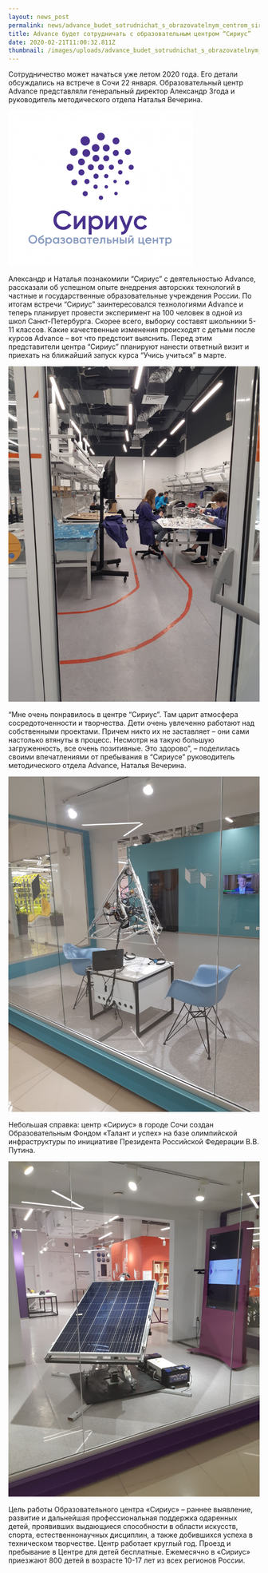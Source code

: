 ```yaml
---
layout: news_post
permalink: news/advance_budet_sotrudnichat_s_obrazovatelnym_centrom_sirius/index.html
title: Advance будет сотрудничать с образовательным центром “Сириус”
date: 2020-02-21T11:00:32.811Z
thumbnail: /images/uploads/advance_budet_sotrudnichat_s_obrazovatelnym_centrom_sirius-01.jpg
---
```

Сотрудничество может начаться уже летом 2020 года. Его детали обсуждались на встрече в Сочи 22 января. Образовательный центр Advance представляли генеральный директор Александр Згода и руководитель методического отдела Наталья Вечерина.

![](/images/uploads/advance_budet_sotrudnichat_s_obrazovatelnym_centrom_sirius-02.jpg)

Александр и Наталья познакомили “Сириус” с деятельностью Advance, рассказали об успешном опыте внедрения авторских технологий в частные и государственные образовательные учреждения России. По итогам встречи “Сириус” заинтересовался технологиями Advance и теперь планирует провести эксперимент на 100 человек в одной из школ Санкт-Петербурга. Скорее всего, выборку составят школьники 5-11 классов. Какие качественные изменения происходят с детьми после курсов Advance – вот что предстоит выяснить. Перед этим представители центра “Сириус” планируют нанести ответный визит и приехать на ближайший запуск курса “Учись учиться” в марте. 

![](/images/uploads/advance_budet_sotrudnichat_s_obrazovatelnym_centrom_sirius-03.jpg)

“Мне очень понравилось в центре “Сириус”. Там царит атмосфера сосредоточенности и творчества. Дети очень увлеченно работают над собственными проектами. Причем никто их не заставляет – они сами настолько втянуты в процесс. Несмотря на такую большую загруженность, все очень позитивные. Это здорово”, – поделилась своими впечатлениями от пребывания в “Сириусе” руководитель методического отдела Advance, Наталья Вечерина. 

![](/images/uploads/advance_budet_sotrudnichat_s_obrazovatelnym_centrom_sirius-04.jpg)

Небольшая справка: центр «Сириус» в городе Сочи создан Образовательным Фондом «Талант и успех» на базе олимпийской инфраструктуры по инициативе Президента Российской Федерации В.В. Путина.

![](/images/uploads/advance_budet_sotrudnichat_s_obrazovatelnym_centrom_sirius-05.jpg)

Цель работы Образовательного центра «Сириус» – раннее выявление, развитие и дальнейшая профессиональная поддержка одаренных детей, проявивших выдающиеся способности в области искусств, спорта, естественнонаучных дисциплин, а также добившихся успеха в техническом творчестве. Центр работает круглый год. Проезд и пребывание в Центре для детей бесплатные. Ежемесячно в «Сириус» приезжают 800 детей в возрасте 10-17 лет из всех регионов России.